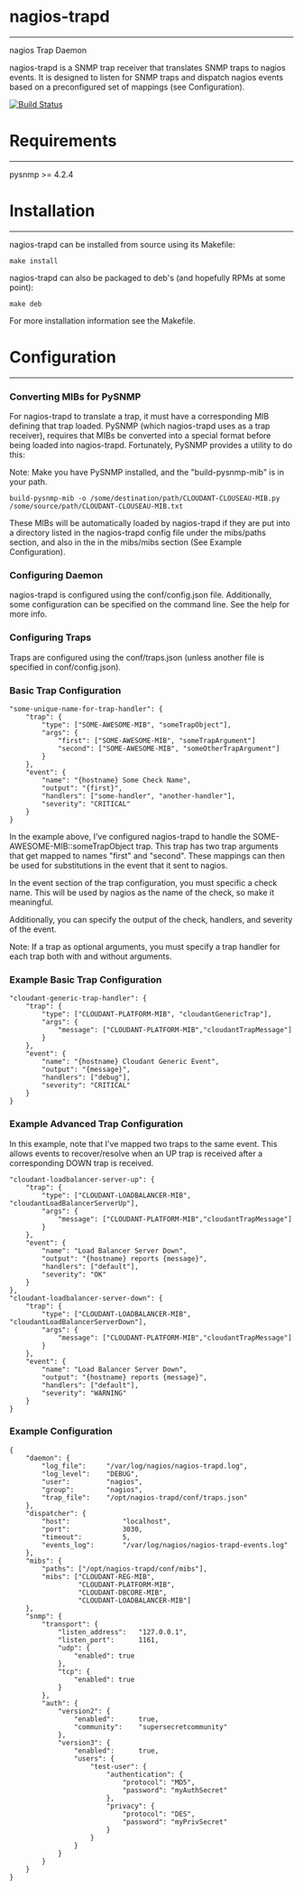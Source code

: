 # nagios-trapd
* * *

nagios Trap Daemon

nagios-trapd is a SNMP trap receiver that translates SNMP traps to nagios events.
It is designed to listen for SNMP traps and dispatch nagios events based on a
preconfigured set of mappings (see Configuration).

[![Build Status](https://magnum.travis-ci.com/cloudant/nagios-trapd.png?token=HebgXxm76zdWHjBLhZpe)](https://magnum.travis-ci.com/cloudant/nagios-trapd)

# Requirements
* * *

pysnmp >= 4.2.4

# Installation
* * *

nagios-trapd can be installed from source using its Makefile:

```
make install
```

nagios-trapd can also be packaged to deb's (and hopefully RPMs at some point):

```
make deb
```

For more installation information see the Makefile.

# Configuration
* * *

### Converting MIBs for PySNMP

For nagios-trapd to translate a trap, it must have a corresponding MIB defining
that trap loaded. PySNMP (which nagios-trapd uses as a trap receiver), requires
that MIBs be converted into a special format before being loaded into
nagios-trapd. Fortunately, PySNMP provides a utility to do this:

Note: Make you have PySNMP installed, and the "build-pysnmp-mib" is in your path.

```
build-pysnmp-mib -o /some/destination/path/CLOUDANT-CLOUSEAU-MIB.py /some/source/path/CLOUDANT-CLOUSEAU-MIB.txt
```

These MIBs will be automatically loaded by nagios-trapd if they are put into
a directory listed in the nagios-trapd config file under the mibs/paths section,
and also in the in the mibs/mibs section (See Example Configuration).

### Configuring Daemon

nagios-trapd is configured using the conf/config.json file. Additionally, some
configuration can be specified on the command line. See the help for more info.

### Configuring Traps

Traps are configured using the conf/traps.json (unless another file is specified
in conf/config.json).

### Basic Trap Configuration
```
"some-unique-name-for-trap-handler": {
    "trap": {
        "type": ["SOME-AWESOME-MIB", "someTrapObject"],
        "args": {
            "first": ["SOME-AWESOME-MIB", "someTrapArgument"]
            "second": ["SOME-AWESOME-MIB", "someOtherTrapArgument"]
        }
    },
    "event": {
        "name": "{hostname} Some Check Name",
        "output": "{first}",
        "handlers": ["some-handler", "another-handler"],
        "severity": "CRITICAL"
    }
}
```

In the example above, I've configured nagios-trapd to handle the
SOME-AWESOME-MIB::someTrapObject trap. This trap has two trap arguments that
get mapped to names "first" and "second". These mappings can then be used for
substitutions in the event that it sent to nagios.

In the event section of the trap configuration, you must specific a check name.
This will be used by nagios as the name of the check, so make it meaningful.

Additionally, you can specify the output of the check, handlers, and severity of
the event. 

Note: If a trap as optional arguments, you must specify a trap handler for
each trap both with and without arguments.

### Example Basic Trap Configuration
```
"cloudant-generic-trap-handler": {
    "trap": {
        "type": ["CLOUDANT-PLATFORM-MIB", "cloudantGenericTrap"],
        "args": {
            "message": ["CLOUDANT-PLATFORM-MIB","cloudantTrapMessage"]
        }
    },
    "event": {
        "name": "{hostname} Cloudant Generic Event",
        "output": "{message}",
        "handlers": ["debug"],
        "severity": "CRITICAL"
    }
}
```

### Example Advanced Trap Configuration

In this example, note that I've mapped two traps to the same event. This allows
events to recover/resolve when an UP trap is received after a corresponding DOWN
trap is received.

```
"cloudant-loadbalancer-server-up": {
    "trap": {
        "type": ["CLOUDANT-LOADBALANCER-MIB", "cloudantLoadBalancerServerUp"],
        "args": {
            "message": ["CLOUDANT-PLATFORM-MIB","cloudantTrapMessage"]
        }
    },
    "event": {
        "name": "Load Balancer Server Down",
        "output": "{hostname} reports {message}",
        "handlers": ["default"],
        "severity": "OK"
    }
},
"cloudant-loadbalancer-server-down": {
    "trap": {
        "type": ["CLOUDANT-LOADBALANCER-MIB", "cloudantLoadBalancerServerDown"],
        "args": {
            "message": ["CLOUDANT-PLATFORM-MIB","cloudantTrapMessage"]
        }
    },
    "event": {
        "name": "Load Balancer Server Down",
        "output": "{hostname} reports {message}",
        "handlers": ["default"],
        "severity": "WARNING"
    }
}
```

### Example Configuration
```
{
    "daemon": {
        "log_file":     "/var/log/nagios/nagios-trapd.log",
        "log_level":    "DEBUG",
        "user":         "nagios",
        "group":        "nagios",
        "trap_file":    "/opt/nagios-trapd/conf/traps.json"
    },
    "dispatcher": {
        "host":             "localhost",
        "port":             3030,
        "timeout":          5,
        "events_log":       "/var/log/nagios/nagios-trapd-events.log"
    },
    "mibs": {
        "paths": ["/opt/nagios-trapd/conf/mibs"],
        "mibs": ["CLOUDANT-REG-MIB",
                 "CLOUDANT-PLATFORM-MIB",
                 "CLOUDANT-DBCORE-MIB",
                 "CLOUDANT-LOADBALANCER-MIB"]
    },
    "snmp": {
        "transport": {
            "listen_address":   "127.0.0.1",
            "listen_port":      1161,
            "udp": {
                "enabled": true
            },
            "tcp": {
                "enabled": true
            }
        },
        "auth": {
            "version2": {
                "enabled":      true,
                "community":    "supersecretcommunity"
            },
            "version3": {
                "enabled":      true,
                "users": {
                    "test-user": {
                        "authentication": {
                            "protocol": "MD5",
                            "password": "myAuthSecret"
                        },
                        "privacy": {
                            "protocol": "DES",
                            "password": "myPrivSecret"
                        }
                    }
                }
            }
        }
    }
}
```
